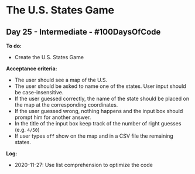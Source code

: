# The U.S. States Game
## Day 25 - Intermediate - \#100DaysOfCode

**To do:**
* Create the U.S. States Game

**Acceptance criteria:**
* The user should see a map of the U.S.
* The user should be asked to name one of the states. User input should be case-insensitive.
* If the user guessed correctly, the name of the state should be placed on the map at the corresponding coordinates.
* If the user guessed wrong, nothing happens and the input box should prompt him for another answer.
* In the title of the input box keep track of the number of right guesses (e.g. `4/50`)
* If user types `off` show on the map and in a CSV file the remaining states.

**Log:**
* 2020-11-27: Use list comprehension to optimize the code
